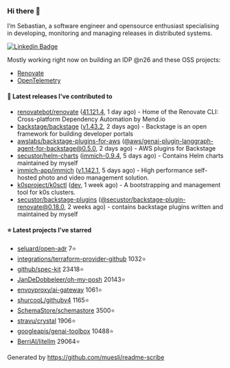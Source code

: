 ### Hi there 👋

I’m Sebastian, a software engineer and opensource enthusiast specialising in developing, monitoring and managing releases in distributed systems.    

[![Linkedin Badge](https://img.shields.io/badge/-LinkedIn-blue?style=flat&logo=Linkedin&logoColor=white&link=https://www.linkedin.com/in/sebastian-poxhofer/)](https://www.linkedin.com/in/sebastian-poxhofer/)

Mostly working right now on building an IDP @n26 and these OSS projects:
- [Renovate](https://github.com/renovatebot/renovate)
- [OpenTelemetry](https://github.com/open-telemetry)



#### 🚀 Latest releases I've contributed to

- [renovatebot/renovate](https://github.com/renovatebot/renovate) ([41.121.4](https://github.com/renovatebot/renovate/releases/tag/41.121.4), 1 day ago) - Home of the Renovate CLI: Cross-platform Dependency Automation by Mend.io
- [backstage/backstage](https://github.com/backstage/backstage) ([v1.43.2](https://github.com/backstage/backstage/releases/tag/v1.43.2), 2 days ago) - Backstage is an open framework for building developer portals
- [awslabs/backstage-plugins-for-aws](https://github.com/awslabs/backstage-plugins-for-aws) ([@aws/genai-plugin-langgraph-agent-for-backstage@0.5.0](https://github.com/awslabs/backstage-plugins-for-aws/releases/tag/%40aws/genai-plugin-langgraph-agent-for-backstage%400.5.0), 2 days ago) - AWS plugins for Backstage
- [secustor/helm-charts](https://github.com/secustor/helm-charts) ([immich-0.9.4](https://github.com/secustor/helm-charts/releases/tag/immich-0.9.4), 5 days ago) - Contains Helm charts maintained by myself
- [immich-app/immich](https://github.com/immich-app/immich) ([v1.142.1](https://github.com/immich-app/immich/releases/tag/v1.142.1), 5 days ago) - High performance self-hosted photo and video management solution.
- [k0sproject/k0sctl](https://github.com/k0sproject/k0sctl) ([dev](https://github.com/k0sproject/k0sctl/releases/tag/dev), 1 week ago) - A bootstrapping and management tool for k0s clusters.
- [secustor/backstage-plugins](https://github.com/secustor/backstage-plugins) ([@secustor/backstage-plugin-renovate@0.18.0](https://github.com/secustor/backstage-plugins/releases/tag/%40secustor/backstage-plugin-renovate%400.18.0), 2 weeks ago) - contains backstage plugins written and maintained by myself

#### ⭐ Latest projects I've starred

- [seluard/open-adr](https://github.com/seluard/open-adr) 7⭐
- [integrations/terraform-provider-github](https://github.com/integrations/terraform-provider-github) 1032⭐
- [github/spec-kit](https://github.com/github/spec-kit) 23418⭐
- [JanDeDobbeleer/oh-my-posh](https://github.com/JanDeDobbeleer/oh-my-posh) 20143⭐
- [envoyproxy/ai-gateway](https://github.com/envoyproxy/ai-gateway) 1061⭐
- [shurcooL/githubv4](https://github.com/shurcooL/githubv4) 1165⭐
- [SchemaStore/schemastore](https://github.com/SchemaStore/schemastore) 3500⭐
- [stravu/crystal](https://github.com/stravu/crystal) 1906⭐
- [googleapis/genai-toolbox](https://github.com/googleapis/genai-toolbox) 10488⭐
- [BerriAI/litellm](https://github.com/BerriAI/litellm) 29064⭐



Generated by https://github.com/muesli/readme-scribe
